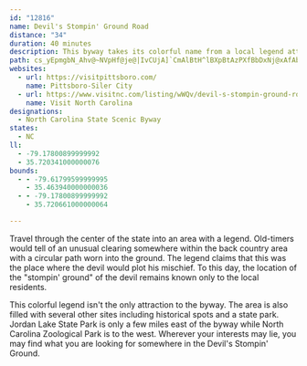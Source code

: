 ```yaml
---
id: "12816"
name: Devil's Stompin' Ground Road
distance: "34"
duration: 40 minutes
description: This byway takes its colorful name from a local legend attached to a clearing, in which is a circular path said to have been worn down by the devil's pacing as he plotted new forms of mischief.
path: cs_yEpmgbN_Ahv@~NVpHf@je@|IvCUjA]`CmAlBtH^lBXpBtAzPXfBbDxNj@xAfAbBdOxPx@fBhBlG`Jd^|B`HvHnSd@`Av@jAl[r\|DxExApB~AtCpFfN`FxI`J|NwAtDc@rBKpAe@d\YfDWrAyAlEuM`U{@lBo@xB_@~CCnEbAhWdAbTD`Ge@vVoB|^HdCzAhOL`Dg@pDoC~JYvAIdBB`BRrA^pAnEfJhPtRh@t@~AdDb@xAb@lDHfADjDNfCXnAt@|AZj@lAlAvSjQjBvBr@tAx@pCrAtJr@rCj@vApCtDbIhJdIxKxA~BhEzJtAlCfWxb@lA~BbF`IxBzCvBxBxB~AnMnLna@|d@xArAvG`FtAlB~IbP~@`ChC`JxAdHx@rHr@~STpChB`JrCtKrAfC`Wh\xAfAdA`@lEx@lAb@n@^rArAvJjNx@|@hAdApIbFbAjAt@jAj@fBvBbJ`Kbd@|@lCnEnKr@xBH~@TzOLfBhB`Lx@xDd@nAn@~@fEvDjA`BvQff@|BjCpRjRvB~B|SbZnB~BbBlAfIjClBzAlHzMpXv\vKpPbExEtZp[nAfBnAjC`EfMd@xBlBhN~@hEzMp[fDdH|GtKhTj[nBrB~QnPjEfFvo@hcA|BfEbBrErAhFbJ|d@RfBNtDErOHxC`AhN\fCTpA|@rClWzh@xBrDvCjCtRvLpGjElBnBdAvAlH|MhLtVlGpJx@bBhArClCvJTrANvBh@tS?|HNjFb@fHn@`En@tBlDdIjJfQ`AzBpE`MfErIdAhCb@vAd@tCXdDHlF]tFkB|UG`ONtC`@vBf@dBdEnIbGzOfErIx@nCXjCFxTVvEh@rCfOzl@n@hD`Eji@JfBN~JFzEZlDbC`MvCzLfF~Zd@vBfE|Lt@`BjM`VfBrFrH|XhDQ~Mr@nKMzBr@lOrL|LvDjC\lHDlCRf_@fJlBlAlCfCnBjDXrBH~XTdGh@nCr@|BzAlBvBzA|Bj@tBJvARrKrCbCdApChB|CjA~Dd@zFA~BLd]lDdDjApSdWbAdBdSlg@`EzMp@tAtG`KhAx@`RlHtFpCbGfD`E`D|DxBlHzCdMxDnAv@nAlArAfBvVv_@jM`MrAfArBdA~OnE`OjI|BzBlLpQ
websites:
  - url: https://visitpittsboro.com/
    name: Pittsboro-Siler City
  - url: https://www.visitnc.com/listing/wWQv/devil-s-stompin-ground-road
    name: Visit North Carolina
designations:
  - North Carolina State Scenic Byway
states:
  - NC
ll:
  - -79.17800899999992
  - 35.720341000000076
bounds:
  - - -79.61799599999995
    - 35.463940000000036
  - - -79.17800899999992
    - 35.720661000000064

---
```


Travel through the center of the state into an area with a legend. Old-timers would tell of an unusual clearing somewhere within the back country area with a circular path worn into the ground. The legend claims that this was the place where the devil would plot his mischief. To this day, the location of the "stompin' ground" of the devil remains known only to the local residents.

This colorful legend isn't the only attraction to the byway. The area is also filled with several other sites including historical spots and a state park. Jordan Lake State Park is only a few miles east of the byway while North Carolina Zoological Park is to the west. Wherever your interests may lie, you may find what you are looking for somewhere in the Devil's Stompin' Ground.
